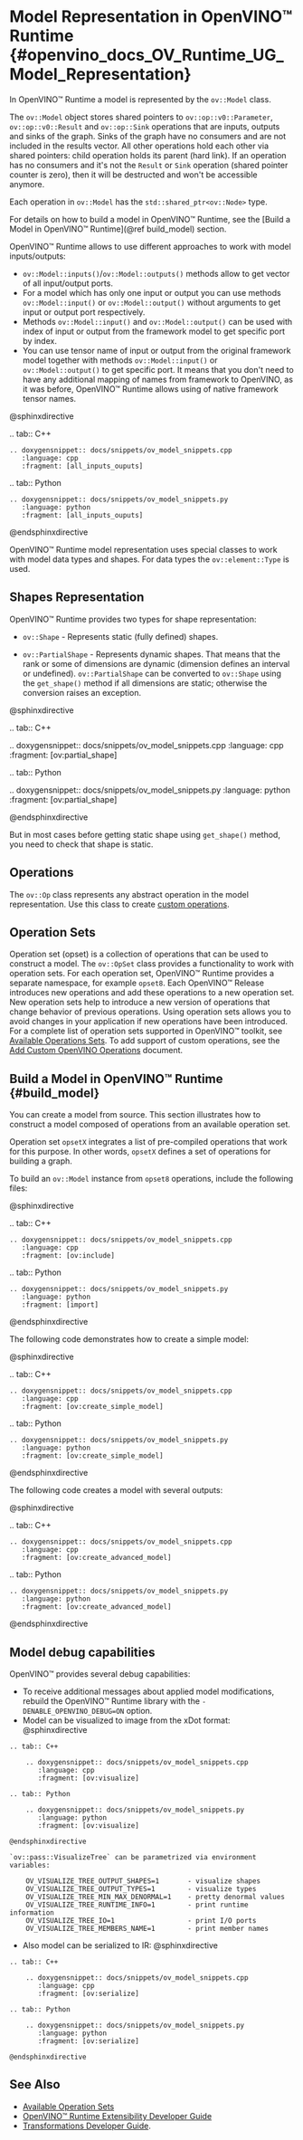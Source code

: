 # Model Representation in OpenVINO™ Runtime {#openvino_docs_OV_Runtime_UG_Model_Representation}

In OpenVINO™ Runtime a model is represented by the `ov::Model` class.

The `ov::Model` object stores shared pointers to `ov::op::v0::Parameter`, `ov::op::v0::Result` and `ov::op::Sink` operations that are inputs, outputs and sinks of the graph.
Sinks of the graph have no consumers and are not included in the results vector. All other operations hold each other via shared pointers: child operation holds its parent (hard link). If an operation has no consumers and it's not the `Result` or `Sink` operation
(shared pointer counter is zero), then it will be destructed and won't be accessible anymore. 

Each operation in `ov::Model` has the `std::shared_ptr<ov::Node>` type.

For details on how to build a model in OpenVINO™ Runtime, see the [Build a Model in OpenVINO™ Runtime](@ref build_model) section.

OpenVINO™ Runtime allows to use different approaches to work with model inputs/outputs:
 - `ov::Model::inputs()`/`ov::Model::outputs()` methods allow to get vector of all input/output ports.
 - For a model which has only one input or output you can use methods `ov::Model::input()` or `ov::Model::output()` without arguments to get input or output port respectively.
 - Methods `ov::Model::input()` and `ov::Model::output()` can be used with index of input or output from the framework model to get specific port by index.
 - You can use tensor name of input or output from the original framework model together with methods `ov::Model::input()` or `ov::Model::output()` to get specific port. It means that you don't need to have any additional mapping of names from framework to OpenVINO, as it was before, OpenVINO™ Runtime allows using of native framework tensor names.

@sphinxdirective

.. tab:: C++

    .. doxygensnippet:: docs/snippets/ov_model_snippets.cpp
       :language: cpp
       :fragment: [all_inputs_ouputs]

.. tab:: Python

    .. doxygensnippet:: docs/snippets/ov_model_snippets.py
       :language: python
       :fragment: [all_inputs_ouputs]

@endsphinxdirective

OpenVINO™ Runtime model representation uses special classes to work with model data types and shapes. For data types the `ov::element::Type` is used.

## Shapes Representation

OpenVINO™ Runtime provides two types for shape representation: 

* `ov::Shape` - Represents static (fully defined) shapes.

* `ov::PartialShape` - Represents dynamic shapes. That means that the rank or some of dimensions are dynamic (dimension defines an interval or undefined). `ov::PartialShape` can be converted to `ov::Shape` using the `get_shape()` method if all dimensions are static; otherwise the conversion raises an exception.

@sphinxdirective

.. tab:: C++

  .. doxygensnippet:: docs/snippets/ov_model_snippets.cpp
     :language: cpp
     :fragment: [ov:partial_shape]

.. tab:: Python

  .. doxygensnippet:: docs/snippets/ov_model_snippets.py
     :language: python
     :fragment: [ov:partial_shape]

@endsphinxdirective

  But in most cases before getting static shape using `get_shape()` method, you need to check that shape is static.

## Operations

The `ov::Op` class represents any abstract operation in the model representation. Use this class to create [custom operations](../Extensibility_UG/add_openvino_ops.md).

## Operation Sets

Operation set (opset) is a collection of operations that can be used to construct a model. The `ov::OpSet` class  provides a functionality to work with operation sets.
For each operation set, OpenVINO™ Runtime provides a separate namespace, for example `opset8`.
Each OpenVINO™ Release introduces new operations and add these operations to a new operation set. New operation sets help to introduce a new version of operations that change behavior of previous operations. Using operation sets allows you to avoid changes in your application if new operations have been introduced.
For a complete list of operation sets supported in OpenVINO™ toolkit, see [Available Operations Sets](../ops/opset.md).
To add support of custom operations, see the [Add Custom OpenVINO Operations](../Extensibility_UG/Intro.md) document.

## Build a Model in OpenVINO™ Runtime {#build_model}

You can create a model from source. This section illustrates how to construct a model composed of operations from an available operation set.

Operation set `opsetX` integrates a list of pre-compiled operations that work for this purpose. In other words, `opsetX` defines a set of operations for building a graph.

To build an `ov::Model` instance from `opset8` operations, include the following files:

@sphinxdirective

.. tab:: C++

    .. doxygensnippet:: docs/snippets/ov_model_snippets.cpp
       :language: cpp
       :fragment: [ov:include]

.. tab:: Python

    .. doxygensnippet:: docs/snippets/ov_model_snippets.py
       :language: python
       :fragment: [import]

@endsphinxdirective

The following code demonstrates how to create a simple model:

@sphinxdirective

.. tab:: C++

    .. doxygensnippet:: docs/snippets/ov_model_snippets.cpp
       :language: cpp
       :fragment: [ov:create_simple_model]

.. tab:: Python

    .. doxygensnippet:: docs/snippets/ov_model_snippets.py
       :language: python
       :fragment: [ov:create_simple_model]

@endsphinxdirective

The following code creates a model with several outputs:

@sphinxdirective

.. tab:: C++

    .. doxygensnippet:: docs/snippets/ov_model_snippets.cpp
       :language: cpp
       :fragment: [ov:create_advanced_model]

.. tab:: Python

    .. doxygensnippet:: docs/snippets/ov_model_snippets.py
       :language: python
       :fragment: [ov:create_advanced_model]

@endsphinxdirective

## Model debug capabilities

OpenVINO™ provides several debug capabilities:
   - To receive additional messages about applied model modifications, rebuild the OpenVINO™ Runtime library with the `-DENABLE_OPENVINO_DEBUG=ON` option.
   - Model can be visualized to image from the xDot format:
    @sphinxdirective

    .. tab:: C++

        .. doxygensnippet:: docs/snippets/ov_model_snippets.cpp
           :language: cpp
           :fragment: [ov:visualize]

    .. tab:: Python

        .. doxygensnippet:: docs/snippets/ov_model_snippets.py
           :language: python
           :fragment: [ov:visualize]

    @endsphinxdirective

    `ov::pass::VisualizeTree` can be parametrized via environment variables:

        OV_VISUALIZE_TREE_OUTPUT_SHAPES=1       - visualize shapes
        OV_VISUALIZE_TREE_OUTPUT_TYPES=1        - visualize types
        OV_VISUALIZE_TREE_MIN_MAX_DENORMAL=1    - pretty denormal values
        OV_VISUALIZE_TREE_RUNTIME_INFO=1        - print runtime information
        OV_VISUALIZE_TREE_IO=1                  - print I/O ports
        OV_VISUALIZE_TREE_MEMBERS_NAME=1        - print member names

   - Also model can be serialized to IR:
    @sphinxdirective

    .. tab:: C++

        .. doxygensnippet:: docs/snippets/ov_model_snippets.cpp
           :language: cpp
           :fragment: [ov:serialize]

    .. tab:: Python

        .. doxygensnippet:: docs/snippets/ov_model_snippets.py
           :language: python
           :fragment: [ov:serialize]

    @endsphinxdirective

## See Also

* [Available Operation Sets](../ops/opset.md)
* [OpenVINO™ Runtime Extensibility Developer Guide](../Extensibility_UG/Intro.md)
* [Transformations Developer Guide](../Extensibility_UG/ov_transformations.md).
